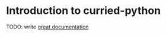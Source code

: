 # Introduction to curried-python

TODO: write [great documentation](http://jacobian.org/writing/what-to-write/)
